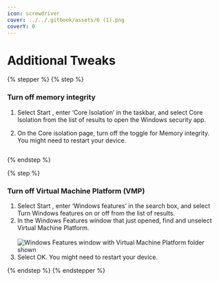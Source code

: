 ```yaml
---
icon: screwdriver
cover: ../../.gitbook/assets/6 (1).png
coverY: 0
---
```


# Additional Tweaks



{% stepper %}
{% step %}
### Turn off memory integrity   <a href="#id0edf" id="id0edf"></a>

1. Select Start , enter ‘Core Isolation’ in the taskbar, and select Core Isolation from the list of results to open the Windows security app.
2.  On the Core isolation page, turn off the toggle for Memory integrity. \
    You might need to restart your device.

    <div align="left"><figure><img src="https://support.microsoft.com/images/en-us/014089ec-5a4a-4573-95a9-61900e2d93ad" alt=""><figcaption></figcaption></figure></div>


{% endstep %}

{% step %}
### Turn off Virtual Machine Platform (VMP)  <a href="#id0edd" id="id0edd"></a>

1. Select Start , enter ‘Windows features’ in the search box, and select Turn Windows features on or off from the list of results.
2. In the Windows Features window that just opened, find and unselect Virtual Machine Platform.\
   \
   ![Windows Features window with Virtual Machine Platform folder shown](https://support.microsoft.com/images/en-us/cbbf67fd-9ace-45fd-a72f-10ff3f9b5e02)
3. Select OK. You might need to restart your device.


{% endstep %}
{% endstepper %}
